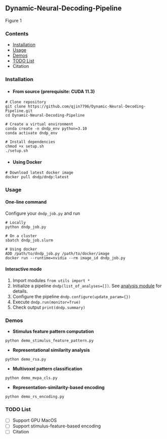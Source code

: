 ## Dynamic-Neural-Decoding-Pipeline

Figure 1

### Contents
- [Installation](#installation)
- [Usage](#usage)
- [Demos](#demos)
- [TODO List](#todo-list)
- Citation

### Installation
- #### From source (prerequisite: CUDA 11.3)
```
# Clone repository
git clone https://github.com/qjin7796/Dynamic-Neural-Decoding-Pipeline.git
cd Dynamic-Neural-Decoding-Pipeline

# Create a virtual environment
conda create -n dndp_env python=3.10
conda activate dndp_env

# Install dependencies
chmod +x setup.sh
./setup.sh
```
- #### Using Docker
```
# Download latest docker image
docker pull dndp/dndp:latest
```

### Usage
#### One-line command
Configure your `dndp_job.py` and run
```
# Locally
python dndp_job.py

# On a cluster
sbatch dndp_job.slurm

# Using docker
ADD /path/to/dndp_job.py /path/to/docker/image
docker run --runtime=nvidia --rm image_id dndp_job.py
```

#### Interactive mode
1. Import modules `from utils import *`
2. Initialize a pipeline `dndp(list_of_analyses=[])`. See [analysis module](AnalysisModule.md) for details.
3. Configure the pipeline `dndp.configure(update_param={})`
4. Execute `dndp.run(monitor=True)`
5. Check output `print(dndp.summary)`

### Demos
- **Stimulus feature pattern computation**
```
python demo_stimulus_feature_pattern.py
```
- **Representational similarity analysis**
```
python demo_rsa.py
```
- **Multivoxel pattern classification**
```
python demo_mvpa_cls.py
```
- **Representation-similarity-based encoding**
```
python demo_rs_encoding.py
```

### TODO List
- [ ] Support GPU MacOS
- [ ] Support stimulus-feature-based encoding
- [ ] Citation
